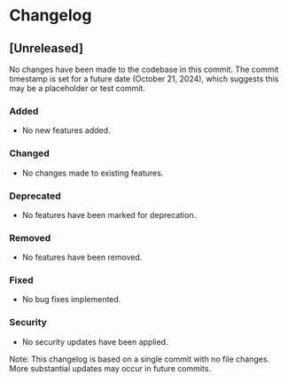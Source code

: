 

  # Changelog

## [Unreleased]

No changes have been made to the codebase in this commit. The commit timestamp is set for a future date (October 21, 2024), which suggests this may be a placeholder or test commit.

### Added
- No new features added.

### Changed
- No changes made to existing features.

### Deprecated
- No features have been marked for deprecation.

### Removed
- No features have been removed.

### Fixed
- No bug fixes implemented.

### Security
- No security updates have been applied.

Note: This changelog is based on a single commit with no file changes. More substantial updates may occur in future commits.

  